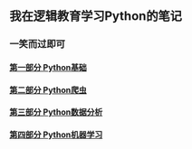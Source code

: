 ## 我在逻辑教育学习Python的笔记

### 一笑而过即可

#### [第一部分 Python基础](../01_Python基础/)  
  
#### [第二部分 Python爬虫](../02_Python爬虫/)  
  
#### [第三部分 Python数据分析](../03_Python数据分析/)  
  
#### [第四部分 Python机器学习](../04_Python机器学习/)

